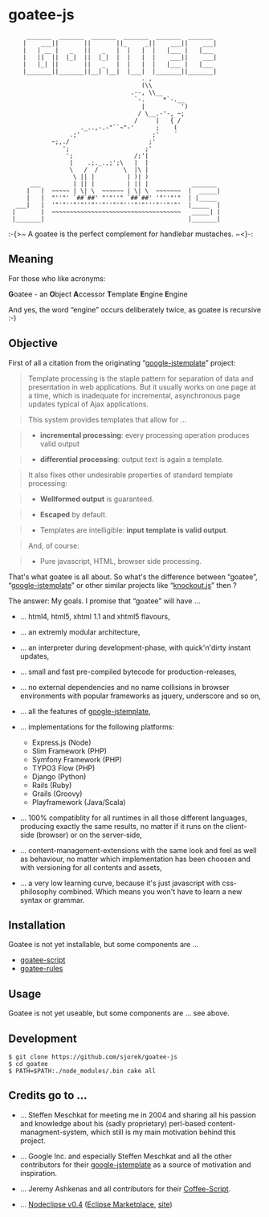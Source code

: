 
goatee-js
=========

         _______  _______  _______  _______  _______  _______
        |    ___||       ||       ||_     _||    ___||    ___|
        |   | __ |   _   ||   _   |  |   |  |   |___ |   |___
        |   ||  ||  |_|  ||  |_|  |  |   |  |    ___||    ___|
        |   |_| ||       ||   _   |  |   |  |   |___ |   |___
        |_______||_______||__| |__|  |___|  |_______||_______|
                                         . ,
                                         (\\
                                      .--, \\__
                                       `-.     *`-.__
                                         |          ')
                                        / \__.-'-, ~;
                                       /     |   { /
                        ._..,-.-"``~"-'      ;    (
                     .;'                    ;'    ´
                ~;,./                      ;'
                   ';                     ;'
                    ';                 /;'|
                     |    .;._.,;';\   |  |
                     \   /  /       \  |\ |
                      \ || |         | )| )
          ___         | || |         | || |            _______
         |   |  ~~~~~ | \| \  ~~~~~~ | \| \  ~~~~~~~  |  _____|
         |   |  "''"' `##`##' "'"''" `##`##' '"''"'"  | |_____
      ___|   |  '"'"''"'"''"''"''"'"'''"'"'''"''"'"'  |_____  |
     |       |  ~~~~~~~~~~~~~~~~~~~~~~~~~~~~~~~~~~~~   _____| |
     |_______|                                        |_______|

:-{>~ A goatee is the perfect complement for handlebar mustaches. ~<}-:

## Meaning

For those who like acronyms:

  **G**oatee - an **O**bject **A**ccessor **T**emplate **E**ngine **E**ngine

And yes, the word “engine” occurs deliberately twice, as goatee is recursive :-)

## Objective

First of all a citation from the originating
“[google-jstemplate](http://code.google.com/p/google-jstemplate/)” project:


> Template processing is the staple pattern for separation of data and
  presentation in web applications. But it usually works on one page at
  a time, which is inadequate for incremental, asynchronous page updates
  typical of Ajax applications.

> This system provides templates that allow for …

> - **incremental processing**: every processing operation produces valid output

> - **differential processing**: output text is again a template.

> It also fixes other undesirable properties of standard template processing:

> - **Wellformed output** is guaranteed.

> - **Escaped** by default.

> - Templates are intelligible: **input template is valid output**.

> And, of course:

> - Pure javascript, HTML, browser side processing.

That's what goatee is all about. So what's the difference between “goatee”,
“[google-jstemplate](http://code.google.com/p/google-jstemplate/)” or other
similar projects like “[knockout.js](http://knockoutjs.com)” then ?

The answer: My goals. I promise that “goatee” will have …

- … html4, html5, xhtml 1.1 and xhtml5 flavours,

- … an extremly modular architecture,

- … an interpreter during development-phase, with quick'n'dirty instant updates,

- … small and fast pre-compiled bytecode for production-releases,

- … no external dependencies and no name collisions in browser environments with
  popular frameworks as jquery, underscore and so on,

- … all the features of
  [google-jstemplate](http://code.google.com/p/google-jstemplate/),

- … implementations for the following platforms:
  - Express.js (Node)
  - Slim Framework (PHP)
  - Symfony Framework (PHP)
  - TYPO3 Flow (PHP)
  - Django (Python)
  - Rails (Ruby)
  - Grails (Groovy)
  - Playframework (Java/Scala)

- … 100% compatiblity for all runtimes in all those different languages,
  producing exactly the same results, no matter if it runs on the client-
  side (browser) or on the server-side,

- … content-management-extensions with the same look and feel as well as
  behaviour, no matter which implementation has been choosen and with
  versioning for all contents and assets,

- … a very low learning curve, because it's just javascript with css-philosophy
  combined. Which means you won't have to learn a new syntax or grammar.

## Installation

Goatee is not yet installable, but some components are …

- [goatee-script](https://github.com/sjorek/goatee-script)
- [goatee-rules](https://github.com/sjorek/goatee-rules)

## Usage

Goatee is not yet useable, but some components are … see above.

## Development

    $ git clone https://github.com/sjorek/goatee-js
    $ cd goatee
    $ PATH=$PATH:./node_modules/.bin cake all

## Credits go to …

- … Steffen Meschkat for meeting me in 2004 and sharing all his passion and
  knowledge about his (sadly proprietary) perl-based content-managment-system,
  which still is my main motivation behind this project.

- … Google Inc. and especially Steffen Meschkat and all the other contributors
  for their [google-jstemplate](http://code.google.com/p/google-jstemplate/)
  as a source of motivation and inspiration.

- … Jeremy Ashkenas and all contributors for their
  [Coffee-Script](http://coffeescript.org/).

- … [Nodeclipse v0.4](https://github.com/Nodeclipse/nodeclipse-1)
 ([Eclipse Marketplace](http://marketplace.eclipse.org/content/nodeclipse),
  [site](http://www.nodeclipse.org))

